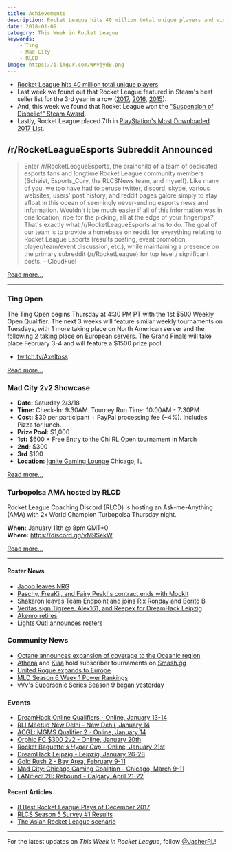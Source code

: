 ```yaml
---
title: Achievements
description: Rocket League hits 40 million total unique players and wins the "Suspension of Disbelief" Steam Award.
date: 2018-01-09
category: This Week in Rocket League
keywords:
    - Ting
    - Mad City
    - RLCD
image: https://i.imgur.com/WKvjydB.png
---
```


-   [Rocket League hits 40 million total unique players](https://twitter.com/RocketLeague/status/948312773565362176)
-   Last week we found out that Rocket League featured in Steam's best seller list for the 3rd year in a row ([2017](http://store.steampowered.com/sale/2017_best_sellers/), [2016](http://store.steampowered.com/sale/2016_top_sellers/), [2015](https://www.gamespot.com/articles/steams-20-best-selling-pc-games-of-2015-made-650m-/1100-6433510/)).
-   And, this week we found that Rocket League won the ["Suspension of Disbelief" Steam Award](http://store.steampowered.com/SteamAwards/).
-   Lastly, Rocket League placed 7th in [PlayStation's Most Downloaded 2017 List](https://blog.us.playstation.com/2018/01/05/playstation-store-the-top-downloads-of-2017/).

## /r/RocketLeagueEsports Subreddit Announced

> Enter /r/RocketLeagueEsports, the brainchild of a team of dedicated esports fans and longtime Rocket League community members (Scheist, Esports_Cory, the RLCSNews team, and myself). Like many of you, we too have had to peruse twitter, discord, skype, various websites, users' post history, and reddit pages galore simply to stay afloat in this ocean of seemingly never-ending esports news and information. Wouldn't it be much easier if all of this information was in one location, ripe for the picking, all at the edge of your fingertips? That's exactly what /r/RocketLeagueEsports aims to do. The goal of our team is to provide a homebase on reddit for everything relating to Rocket League Esports (results posting, event promotion, player/team/event discussion, etc.), while maintaining a presence on the primary subreddit (/r/RocketLeague) for top level / significant posts. - CloudFuel

[Read more...](https://www.reddit.com/r/RocketLeague/comments/7ny0k1/welcome_to_rrocketleagueesports/)

---

### Ting Open

The Ting Open begins Thursday at 4:30 PM PT with the 1st $500 Weekly Open Qualifier. The next 3 weeks will feature similar weekly tournaments on Tuesdays, with 1 more taking place on North American server and the following 2 taking place on European servers. The Grand Finals will take place February 3-4 and will feature a $1500 prize pool.

-   [twitch.tv/Axeltoss](http://www.twitch.tv/Axeltoss)

[Read more...](https://docs.google.com/document/d/1H4ar8rJNKQVQT4YSgr8yoBI63fS9ax3Uo9MhteAFkI8/edit)

### Mad City 2v2 Showcase

-   **Date:** Saturday 2/3/18
-   **Time:** Check-In: 9:30AM. Tourney Run Time: 10:00AM - 7:30PM
-   **Cost:** \$30 per participant + PayPal processing fee (~4%). Includes Pizza for lunch.
-   **Prize Pool:** \$1,000
-   **1st:** \$600 + Free Entry to the Chi RL Open tournament in March
-   **2nd:** \$300
-   **3rd** \$100
-   **Location:** [Ignite Gaming Lounge](http://www.ignitegaming.com/) Chicago, IL

[Read more...](https://www.reddit.com/r/RocketLeague/comments/7p9ihj/lan1000_mad_city_rl_2v2_showcase_feb_3rd_2018/)

### Turbopolsa AMA hosted by RLCD

Rocket League Coaching Discord (RLCD) is hosting an Ask-me-Anything (AMA) with 2x World Champion Turbopolsa Thursday night.

**When:** January 11th @ 8pm GMT+0  
**Where:** https://discord.gg/vM9SekW

[Read more...](https://www.reddit.com/r/RocketLeague/comments/7pg45x/rlcd_rocket_league_coaching_discord_are_hosting/)

---

#### Roster News

-   [Jacob leaves NRG](https://twitter.com/NRGgg/status/950466891230756864)
-   [Paschy, FreaKii, and Fairy Peak!'s contract ends with MockIt](https://twitter.com/Paschy90/status/950790574365437952)
-   Shakaron [leaves Team Endpoint](http://octane.gg/news/shakahron-leaves-team-endpoint) and [joins Rix Ronday and Borito B](http://octane.gg/news/shakahron-teams-up-with-rix-ronday-and-borito-b/)
-   [Veritas sign Tigreee, Alex161, and Reepex for DreamHack Leipzig](http://octane.gg/news/veritas-signs-team-for-dreamhack-leipzig/)
-   [Akenro retires](https://twitter.com/Akenro/status/948401687265333251)
-   [Lights Out! announces rosters](http://octane.gg/news/lights-out-announces-official-rosters/)

### Community News

-   [Octane announces expansion of coverage to the Oceanic region](http://octane.gg/news/expanding-to-oceania/)
-   [Athena](https://twitter.com/AthenaaTV/status/949030353783656450) and [Kiaa](https://twitter.com/KiaaHyrule/status/949504550733361152) hold subscriber tournaments on [Smash.gg](https://smash.gg)
-   [United Rogue expands to Europe](https://www.reddit.com/r/RocketLeagueClashes/comments/7p124v/leagueeupcps43v3united_rogue_is_expanding_to_eu/)
-   [MLD Season 6 Week 1 Power Rankings](https://twitter.com/MLDoubles/status/950777025467478017)
-   [vVv's Supersonic Series Season 9 began yesterday](https://smash.gg/tournament/supersonic-draft-s9-week-1/register)

### Events

-   [DreamHack Online Qualifiers - Online, January 13-14](https://open.dreamhack.com/2017/announcing-qualifiers-for-leipzig/)
-   [RLI Meetup New Delhi - New Dehli, January 14](https://www.facebook.com/events/141225943209861/permalink/141225969876525/?notif_t=feedback_reaction_generic&notif_id=1515497401412942)
-   [ACGL: MGMS Qualifier 2 - Online, January 14](https://acgl.co.za/t/mgms-rocket-league-qualifier-2-4094)
-   [Orphic FC \$300 2v2 - Online, January 20th](https://smash.gg/tournament/orphic-fc-2v2-300-rocket-league-tournament)
-   [Rocket Baguette's _Hyper Cup_ - Online, January 21st](http://rocketbaguette.com/hypercup/)
-   [DreamHack Leipzig - Leipzig, January 26-28](https://open.dreamhack.com/2017/dreamhack-open-2018-kicks-off-at-dreamhack-leipzig-featuring-rocket-league/)
-   [Gold Rush 2 - Bay Area, February 9-11](https://www.reddit.com/r/RocketLeagueEsports/comments/7nyfnv/gold_rush_2_will_be_on_feb_911th_invitational_lan/)
-   [Mad City: Chicago Gaming Coalition - Chicago, March 9-11](https://www.lanreg.org/madcitygg/chicagogamingco1)
-   [LANified! 28: Rebound - Calgary, April 21-22](https://www.lanified.com/events/details/28)

#### Recent Articles

-   [8 Best Rocket League Plays of December 2017](https://www.redbull.com/us-en/rocket-league-best-plays-december-2017)
-   [RLCS Season 5 Survey #1 Results](https://www.reddit.com/r/RocketLeagueEsports/comments/7ofubt/rlcs_s5_survey_1_results/)
-   [The Asian Rocket League scenario](https://www.reddit.com/r/RocketLeagueEsports/comments/7o7rak/the_asian_rocket_league_scenario/)

---

For the latest updates on _This Week in Rocket League_, follow [@JasherRL](https://twitter.com/JasherRL)!

